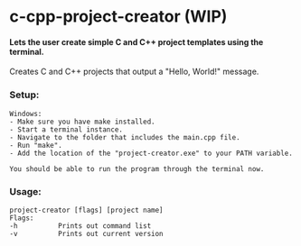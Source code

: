 # c-cpp-project-creator (WIP)

#### Lets the user create simple C and C++ project templates using the terminal.

Creates C and C++ projects that output a "Hello, World!" message.

### Setup:
    Windows:
    - Make sure you have make installed.
    - Start a terminal instance.
    - Navigate to the folder that includes the main.cpp file.
    - Run "make".
    - Add the location of the "project-creator.exe" to your PATH variable.
    
    You should be able to run the program through the terminal now.

### Usage:
    project-creator [flags] [project name]
    Flags:
    -h          Prints out command list
    -v          Prints out current version